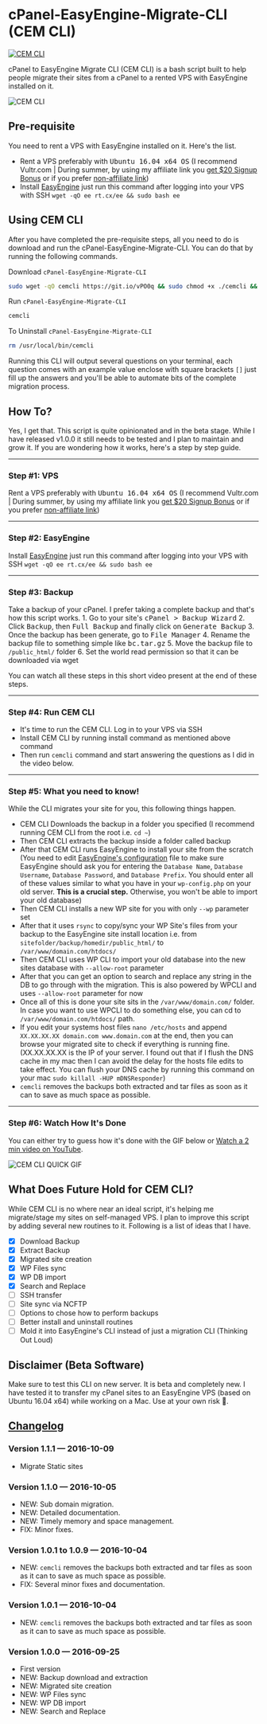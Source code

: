 # cPanel-EasyEngine-Migrate-CLI (CEM CLI)

[![CEM CLI](https://img.shields.io/badge/Built%20For%20WordPress-%E2%93%A6-lightgrey.svg?style=flat-square)](https://labs.ahmadawais.com/cem-cli/)

cPanel to EasyEngine Migrate CLI (CEM CLI) is a bash script built to help people migrate their sites from a cPanel to a rented VPS with EasyEngine installed on it.

![CEM CLI](https://i.imgur.com/y5BKyPF.png) 

## Pre-requisite
You need to rent a VPS with EasyEngine installed on it. Here's the list.

- Rent a VPS preferably with <kbd>Ubuntu 16.04 x64 OS</kbd> (I recommend Vultr.com | During summer, by using my affiliate link you [get $20 Signup Bonus](http://www.vultr.com/?ref=6942485-3B) or if you prefer [non-affiliate link](http://www.vultr.com/))
- Install [EasyEngine](https://easyengine.io/) just run this command after logging into your VPS with SSH `wget -qO ee rt.cx/ee && sudo bash ee`

## Using CEM CLI
After you have completed the pre-requisite steps, all you need to do is download and run the cPanel-EasyEngine-Migrate-CLI. You can do that by running the following commands.

Download `cPanel-EasyEngine-Migrate-CLI`

```bash
sudo wget -qO cemcli https://git.io/vPO0q && sudo chmod +x ./cemcli && sudo install ./cemcli /usr/local/bin/cemcli
```

Run `cPanel-EasyEngine-Migrate-CLI`

```bash
cemcli
```

To Uninstall `cPanel-EasyEngine-Migrate-CLI`

```bash
rm /usr/local/bin/cemcli
```

Running this CLI will output several questions on your terminal, each question comes with an example value enclose with square brackets `[]` just fill up the answers and you'll be able to automate bits of the complete migration process.

## How To?
Yes, I get that. This script is quite opinionated and in the beta stage. While I have released v1.0.0 it still needs to be tested and I plan to maintain and grow it. If you are wondering how it works, here's a step by step guide.

---

### Step #1: VPS

Rent a VPS preferably with <kbd>Ubuntu 16.04 x64 OS</kbd> (I recommend Vultr.com | During summer, by using my affiliate link you [get $20 Signup Bonus](http://www.vultr.com/?ref=6942485-3B) or if you prefer [non-affiliate link](http://www.vultr.com/))

---

### Step #2: EasyEngine 

Install [EasyEngine](https://easyengine.io/) just run this command after logging into your VPS with SSH `wget -qO ee rt.cx/ee && sudo bash ee`

---

### Step #3: Backup

Take a backup of your cPanel. I prefer taking a complete backup and that's how this script works. 1. Go to your site's  <kbd>cPanel > Backup Wizard</kbd> 
2. Click <kbd>Backup</kbd>, then <kbd>Full Backup</kbd> and finally click on <kbd>Generate Backup</kbd>
3. Once the backup has been generate, go to <kbd>File Manager</kbd>
4. Rename the backup file to something simple like <kbd>bc.tar.gz</kbd>
5. Move the backup file to `/public_html/` folder
6. Set the world read permission so that it can be downloaded via wget

You can watch all these steps in this short video present at the end of these steps.

---

### Step #4: Run CEM CLI

- It's time to run the CEM CLI. Log in to your VPS via SSH
- Install CEM CLI by running install command as mentioned above command
- Then run `cemcli` command and start answering the questions as I did in the video below.

---

### Step #5: What you need to know!

While the CLI migrates your site for you, this following things happen. 
- CEM CLI Downloads the backup in a folder you specified (I recommend running CEM CLI from the root i.e. `cd ~`)
- Then CEM CLI extracts the backup inside a folder called backup
- After that CEM CLI runs EasyEngine to install your site from the scratch (You need to edit [EasyEngine's configuration](https://easyengine.io/docs/config/) file to make sure EasyEngine should ask you for entering the `Database Name`, `Database Username`, `Database Password`, and `Database Prefix`. You should enter all of these values similar to what you have in your `wp-config.php` on your old server. **This is a crucial step.** Otherwise, you won't be able to import your old database)
- Then CEM CLI installs a new WP site for you with only `--wp` parameter set 
- After that it uses `rsync` to copy/sync your WP Site's files from your backup to the EasyEngine site install location i.e. from `sitefolder/backup/homedir/public_html/` to `/var/www/domain.com/htdocs/`
- Then CEM CLI uses WP CLI to import your old database into the new sites database with `--allow-root` parameter
- After that you can get an option to search and replace any string in the DB to go through with the migration. This is also powered by WPCLI and uses `--allow-root` parameter for now
- Once all of this is done your site sits in the `/var/www/domain.com/` folder. In case you want to use WPCLI to do something else, you can cd to `/var/www/domain.com/htdocs/` path.
- If you edit your systems host files `nano /etc/hosts` and append `XX.XX.XX.XX domain.com www.domain.com` at the end, then you can browse your migrated site to check if everything is running fine. (XX.XX.XX.XX is the IP of your server. I found out that if I flush the DNS cache in my mac then I can avoid the delay for the hosts file edits to take effect. You can flush your DNS cache by running this command on your mac `sudo killall -HUP mDNSResponder`)
- `cemcli` removes the backups both extracted and tar files as soon as it can to save as much space as possible.

---

### Step #6: Watch How It's Done

You can either try to guess how it's done with the GIF below or [Watch a 2 min video on YouTube](https://youtu.be/iTnazXPVplE).

![CEM CLI QUICK GIF](https://i.imgur.com/JnRdWHs.gif)

## What Does Future Hold for CEM CLI?

While CEM CLI is no where near an ideal script, it's helping me migrate/stage my sites on self-managed VPS. I plan to improve this script by adding several new routines to it. Following is a list of ideas that I have. 

- [x] Download Backup
- [x] Extract Backup
- [x] Migrated site creation
- [x] WP Files sync
- [x] WP DB import
- [x] Search and Replace
- [ ] SSH transfer
- [ ] Site sync via NCFTP
- [ ] Options to chose how to perform backups
- [ ] Better install and uninstall routines
- [ ] Mold it into EasyEngine's CLI instead of just a migration CLI (Thinking Out Loud)

## Disclaimer (Beta Software)
Make sure to test this CLI on new server. It is beta and completely new. I have tested it to transfer my cPanel sites to an EasyEngine VPS (based on Ubuntu 16.04  x64) while working on a Mac. Use at your own risk 🤔.

## [Changelog](https://github.com/ahmadawais/cPanel-EasyEngine-Migrate-CLI/blob/master/CHANGELOG.md)

### Version 1.1.1 — 2016-10-09
- Migrate Static sites

### Version 1.1.0 — 2016-10-05
- NEW: Sub domain migration.
- NEW: Detailed documentation.
- NEW: Timely memory and space management.
- FIX: Minor fixes.

### Version 1.0.1 to 1.0.9 — 2016-10-04
- NEW: `cemcli` removes the backups both extracted and tar files as soon as it can to save as much space as possible.
- FIX: Several minor fixes and documentation.

### Version 1.0.1 — 2016-10-04
- NEW: `cemcli` removes the backups both extracted and tar files as soon as it can to save as much space as possible.

### Version 1.0.0 — 2016-09-25
- First version
- NEW: Backup download and extraction
- NEW: Migrated site creation
- NEW: WP Files sync
- NEW: WP DB import
- NEW: Search and Replace

